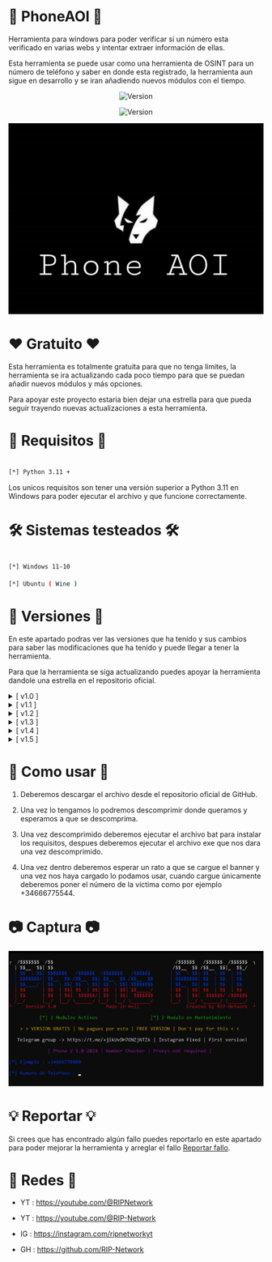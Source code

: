 # 👑 PhoneAOI 👑

Herramienta para windows para poder verificar si un número esta verificado en varias webs y intentar extraer información de ellas.

Esta herramienta se puede usar como una herramienta de OSINT para un número de teléfono y saber en donde esta registrado, la herramienta aun sigue en desarrollo y se iran añadiendo nuevos módulos con el tiempo.

<p align="center"><img width="120px" alt="Version" src="https://img.shields.io/badge/PhoneAOI-purple"/></p>

<p align="center"><img width="120px" alt="Version" src="https://img.shields.io/badge/version-1.5-purple.svg?style=for-the-badge"/></p>

![Screenshot](/images/banner.png)

# ❤️ Gratuito ❤️

Esta herramienta es totalmente gratuita para que no tenga límites, la herramienta se ira actualizando cada poco tiempo para que se puedan añadir nuevos módulos y más opciones.

Para apoyar este proyecto estaria bien dejar una estrella para que pueda seguir trayendo nuevas actualizaciones a esta herramienta.

# 🔎 Requisitos 🔎
```bash

[*] Python 3.11 +

```
Los unicos requisitos son tener una versión superior a Python 3.11 en Windows para poder ejecutar el archivo y que funcione correctamente.

# 🛠 Sistemas testeados 🛠
```bash

[*] Windows 11-10

[*] Ubuntu ( Wine )

```

# 🔱 Versiones 🔱

En este apartado podras ver las versiones que ha tenido y sus cambios para saber las modificaciones que ha tenido y puede llegar a tener la herramienta.

Para que la herramienta se siga actualizando puedes apoyar la herramienta dandole una estrella en el repositorio oficial.

<details>
  <summary>[ v1.0 ]</summary>
  <p align="justify">[#] Version Oficial.</p>
</details>
<details>
  <summary>[ v1.1 ]</summary>
  <p align="justify">[#] Se ha añadido el modulo de Snapchat.</p>
</details>
<details>
  <summary>[ v1.2 ]</summary>
  <p align="justify">[#] Se ha arreglado la funcion de Instagram y errores a la hora de finalizar el script.</p>
</details>
<details>
  <summary>[ v1.3 ]</summary>
  <p align="justify">[#] Se ha añadido el modulo de RevealName.</p>
</details>
<details>
  <summary>[ v1.4 ]</summary>
  <p align="justify">[#] Se ha actualizado el menu y añadido nuevos modulos en estado de mantenimiento.</p>
</details>
<details>
  <summary>[ v1.5 ]</summary>
  <p align="justify">[#] Se ha añadido una funcion nueva de dorking de numeros de la herramienta PhoneInfoga.</p>
</details>

# 📍 Como usar 📍

1. Deberemos descargar el archivo desde el repositorio oficial de GitHub.

2. Una vez lo tengamos lo podremos descomprimir donde queramos y esperamos a que se descomprima.

3. Una vez descomprimido deberemos ejecutar el archivo bat para instalar los requisitos, despues deberemos ejecutar el archivo exe que nos dara una vez descomprimido.

4. Una vez dentro deberemos esperar un rato a que se cargue el banner y una vez nos haya cargado lo podamos usar, cuando cargue únicamente deberemos poner el número de la víctima como por ejemplo +34666775544.

# 📷 Captura 📷

![Screenshot](/images/foto.png)

# 💡 Reportar 💡

Si crees que has encontrado algún fallo puedes reportarlo en este apartado para poder mejorar la herramienta y arreglar el fallo [Reportar fallo](https://github.com/RIP-Network/BanDashboard/issues/new).

# 🔴 Redes 🔴

* YT : https://youtube.com/@RIPNetwork
  
* YT : https://youtube.com/@RIP-Network
  
* IG : https://instagram.com/ripnetworkyt
  
* GH : https://github.com/RIP-Network
